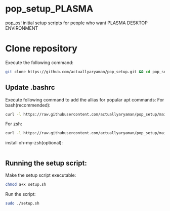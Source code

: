 # pop_setup_PLASMA
pop_os! initial setup scripts for people who want PLASMA DESKTOP ENVIRONMENT

# Clone repository
Execute the following command:
```sh
git clone https://github.com/actuallyaryaman/pop_setup.git && cd pop_setup
```
## Update .bashrc
Execute following command to add the allias for popular apt commands:
For bash(recommended):
```sh
curl -l https://raw.githubusercontent.com/actuallyaryaman/pop_setup/main/bashrc.patch >> ~/.bashrc 
```
For zsh:
```sh
curl -l https://raw.githubusercontent.com/actuallyaryaman/pop_setup/main/bashrc.patch >> ~/.zshrc
```
install oh-my-zsh(optional):
```sh -c "$(curl -fsSL https://raw.github.com/ohmyzsh/ohmyzsh/master/tools/install.sh)"
```

## Running the setup script:
Make the setup script executable:

```sh
chmod a+x setup.sh
```

Run the script:

```sh
sudo ./setup.sh
```
